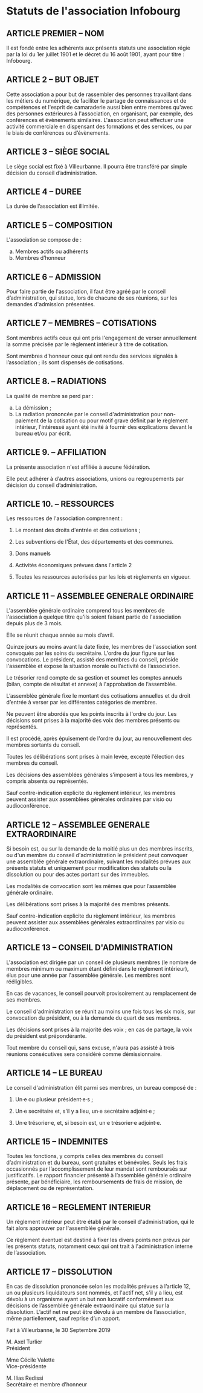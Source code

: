 # Statuts de l'association Infobourg

## ARTICLE PREMIER – NOM
Il est fondé entre les adhérents aux présents statuts une association régie par la loi du 1er juillet 1901 et le décret du 16 août 1901, ayant pour titre : Infobourg.

## ARTICLE 2 – BUT OBJET
Cette association a pour but de rassembler des personnes travaillant dans les métiers du numérique, de faciliter le partage de connaissances et de compétences et l'esprit de camaraderie aussi bien entre membres qu'avec des personnes extérieures à l'association, en organisant, par exemple, des conférences et évènements similaires. L'association peut effectuer une activité commerciale en dispensant des formations et des services, ou par le biais de conférences ou d’évènements.

## ARTICLE 3 – SIÈGE SOCIAL
Le siège social est fixé à Villeurbanne. Il pourra être transféré par simple décision du conseil d’administration.

## ARTICLE 4 – DUREE
La durée de l’association est illimitée.

## ARTICLE 5 – COMPOSITION
L'association se compose de :

<ol type="a">
  <li>Membres actifs ou adhérents</li>
  <li>Membres d’honneur</li>
</ol>

## ARTICLE 6 – ADMISSION
Pour faire partie de l'association, il faut être agréé par le conseil d’administration, qui statue, lors de chacune de ses réunions, sur les demandes d'admission présentées.

## ARTICLE 7 – MEMBRES – COTISATIONS
Sont membres actifs ceux qui ont pris l'engagement de verser annuellement la somme précisée par le règlement intérieur à titre de cotisation.

Sont membres d'honneur ceux qui ont rendu des services signalés à l’association ; ils sont dispensés de cotisations.

## ARTICLE 8. – RADIATIONS
La qualité de membre se perd par :

<ol type="a">
  <li>La démission ;</li>
  <li>La radiation prononcée par le conseil d'administration pour non-paiement de la cotisation ou pour motif grave définit par le règlement intérieur, l'intéressé ayant été invité à fournir des explications devant le bureau et/ou par écrit.</li>
</ol>

## ARTICLE 9. – AFFILIATION
La présente association n'est affiliée à aucune fédération.

Elle peut adhérer à d’autres associations, unions ou regroupements par décision du conseil d’administration.

## ARTICLE 10. – RESSOURCES
Les ressources de l'association comprennent :

1. Le montant des droits d'entrée et des cotisations ;

1. Les subventions de l'État, des départements et des communes.

1. Dons manuels

1. Activités économiques prévues dans l'article 2

1. Toutes les ressources autorisées par les lois et règlements en vigueur.

## ARTICLE 11 – ASSEMBLEE GENERALE ORDINAIRE
L'assemblée générale ordinaire comprend tous les membres de l'association à quelque titre qu'ils soient faisant partie de l'association depuis plus de 3 mois.

Elle se réunit chaque année au mois d’avril.

Quinze jours au moins avant la date fixée, les membres de l'association sont convoqués par les soins du secrétaire. L'ordre du jour figure sur les convocations. Le président, assisté des membres du conseil, préside l'assemblée et expose la situation morale ou l’activité de l’association.

Le trésorier rend compte de sa gestion et soumet les comptes annuels (bilan, compte de résultat et annexe) à l'approbation de l’assemblée.

L’assemblée générale fixe le montant des cotisations annuelles et du droit d’entrée à verser par les différentes catégories de membres.

Ne peuvent être abordés que les points inscrits à l'ordre du jour.
Les décisions sont prises à la majorité des voix des membres présents ou représentés.

Il est procédé, après épuisement de l'ordre du jour, au renouvellement des membres sortants du conseil.

Toutes les délibérations sont prises à main levée, excepté l’élection des membres du conseil.

Les décisions des assemblées générales s’imposent à tous les membres, y compris absents ou représentés.

Sauf contre-indication explicite du règlement intérieur, les membres peuvent assister aux assemblées générales ordinaires par visio ou audioconférence.

## ARTICLE 12 – ASSEMBLEE GENERALE EXTRAORDINAIRE
Si besoin est, ou sur la demande de la moitié plus un des membres inscrits, ou d'un membre du conseil d'administration le président peut convoquer une assemblée générale extraordinaire, suivant les modalités prévues aux présents statuts et uniquement pour modification des statuts ou la dissolution ou pour des actes portant sur des immeubles.

Les modalités de convocation sont les mêmes que pour l’assemblée générale ordinaire.

Les délibérations sont prises à la majorité des membres présents.

Sauf contre-indication explicite du règlement intérieur, les membres peuvent assister aux assemblées générales extraordinaires par visio ou audioconférence.

## ARTICLE 13 – CONSEIL D'ADMINISTRATION
L'association est dirigée par un conseil de plusieurs membres (le nombre de membres minimum ou maximum étant défini dans le règlement intérieur), élus pour une année par l'assemblée générale. Les membres sont rééligibles.

En cas de vacances, le conseil pourvoit provisoirement au remplacement de ses membres.

Le conseil d'administration se réunit au moins une fois tous les six mois, sur convocation du président, ou à la demande du quart de ses membres.

Les décisions sont prises à la majorité des voix ; en cas de partage, la voix du président est prépondérante.

Tout membre du conseil qui, sans excuse, n'aura pas assisté à trois réunions consécutives sera considéré comme démissionnaire.

## ARTICLE 14 – LE BUREAU
Le conseil d'administration élit parmi ses membres, un bureau composé de :

1. Un·e ou plusieur président·e·s ;

1. Un·e secrétaire et, s'il y a lieu, un·e secrétaire adjoint·e ;

1. Un·e trésorier·e, et, si besoin est, un·e trésorier·e adjoint·e.

## ARTICLE 15 – INDEMNITES
Toutes les fonctions, y compris celles des membres du conseil d’administration et du bureau, sont gratuites et bénévoles. Seuls les frais occasionnés par l’accomplissement de leur mandat sont remboursés sur justificatifs. Le rapport financier présenté à l’assemblée générale ordinaire présente, par bénéficiaire, les remboursements de frais de mission, de déplacement ou de représentation.

## ARTICLE 16 – REGLEMENT INTERIEUR
Un règlement intérieur peut être établi par le conseil d'administration, qui le fait alors approuver par l'assemblée générale.

Ce règlement éventuel est destiné à fixer les divers points non prévus par les présents statuts, notamment ceux qui ont trait à l'administration interne de l’association.

## ARTICLE 17 – DISSOLUTION
En cas de dissolution prononcée selon les modalités prévues à l’article 12, un ou plusieurs liquidateurs sont nommés, et l'actif net, s'il y a lieu, est dévolu à un organisme ayant un but non lucratif conformément aux décisions de l’assemblée générale extraordinaire qui statue sur la dissolution. L’actif net ne peut être dévolu à un membre de l’association, même partiellement, sauf reprise d’un apport. 


Fait à Villeurbanne, le 30 Septembre 2019

<div id="signatories">
  <p class="signatory">
    <span class="signatory-name">M. Axel Turlier</span>
    <br> 
    <span class="signatory-function">Président</span>
  </p>
  <p class="signatory">
    <span class="signatory-name">Mme Cécile Valette</span>
    <br> 
    <span class="signatory-function">Vice-présidente</span>
  </p>
  <p class="signatory">
    <span class="signatory-name">M. Ilias Redissi</span>
    <br> 
    <span class="signatory-function">Secrétaire et membre d’honneur</span>
  </p>
</div>
